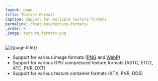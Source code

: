 ```yaml
---
layout: page
title: Texture Formats
caption: Support for multiple texture formats
permalink: /features/texture-formats/
_order: 9
_image: texture_formats.png
---
```


![{{page.title}}](/img/features/{{page._image}})

- Support for various image formats ([PNG](http://www.libpng.org/pub/png/libpng.html) and [WebP](https://developers.google.com/speed/webp/))
- Support for various GPU compressed texture formats (ASTC, ETC2, ATC, PVR, DXT)
- Support for various texture container formats (KTX, PVR, DDS)
